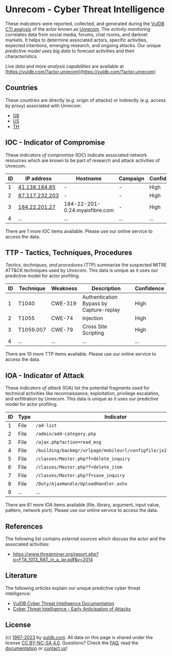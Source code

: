 # Unrecom - Cyber Threat Intelligence

These _indicators_ were reported, collected, and generated during the [VulDB CTI analysis](https://vuldb.com/?kb.cti) of the actor known as [Unrecom](https://vuldb.com/?actor.unrecom). The _activity monitoring_ correlates data from social media, forums, chat rooms, and darknet markets. It helps to determine associated actors, specific activities, expected intentions, emerging research, and ongoing attacks. Our unique _predictive model_ uses _big data_ to forecast activities and their characteristics.

_Live data_ and more _analysis capabilities_ are available at [https://vuldb.com/?actor.unrecom](https://vuldb.com/?actor.unrecom)

## Countries

These _countries_ are directly (e.g. origin of attacks) or indirectly (e.g. access by proxy) associated with Unrecom:

* [GB](https://vuldb.com/?country.gb)
* [US](https://vuldb.com/?country.us)
* [TH](https://vuldb.com/?country.th)

## IOC - Indicator of Compromise

These _indicators of compromise_ (IOC) indicate associated network resources which are known to be part of research and attack activities of Unrecom.

ID | IP address | Hostname | Campaign | Confidence
-- | ---------- | -------- | -------- | ----------
1 | [41.138.184.85](https://vuldb.com/?ip.41.138.184.85) | - | - | High
2 | [87.117.232.203](https://vuldb.com/?ip.87.117.232.203) | - | - | High
3 | [184.22.201.27](https://vuldb.com/?ip.184.22.201.27) | 184-22-201-0.24.myaisfibre.com | - | High
4 | ... | ... | ... | ...

There are 1 more IOC items available. Please use our online service to access the data.

## TTP - Tactics, Techniques, Procedures

_Tactics, techniques, and procedures_ (TTP) summarize the suspected MITRE ATT&CK techniques used by _Unrecom_. This data is unique as it uses our predictive model for actor profiling.

ID | Technique | Weakness | Description | Confidence
-- | --------- | -------- | ----------- | ----------
1 | T1040 | CWE-319 | Authentication Bypass by Capture-replay | High
2 | T1055 | CWE-74 | Injection | High
3 | T1059.007 | CWE-79 | Cross Site Scripting | High
4 | ... | ... | ... | ...

There are 10 more TTP items available. Please use our online service to access the data.

## IOA - Indicator of Attack

These _indicators of attack_ (IOA) list the potential fragments used for technical activities like reconnaissance, exploitation, privilege escalation, and exfiltration by Unrecom. This data is unique as it uses our predictive model for actor profiling.

ID | Type | Indicator | Confidence
-- | ---- | --------- | ----------
1 | File | `/ad-list` | Medium
2 | File | `/admin/add-category.php` | High
3 | File | `/ajax.php?action=read_msg` | High
4 | File | `/building/backmgr/urlpage/mobileurl/configfile/jx2_config.ini` | High
5 | File | `/classes/Master.php?f=delete_inquiry` | High
6 | File | `/classes/Master.php?f=delete_item` | High
7 | File | `/classes/Master.php?f=save_inquiry` | High
8 | File | `/Duty/AjaxHandle/UploadHandler.ashx` | High
9 | ... | ... | ...

There are 61 more IOA items available (file, library, argument, input value, pattern, network port). Please use our online service to access the data.

## References

The following list contains _external sources_ which discuss the actor and the associated activities:

* https://www.threatminer.org/report.php?q=FTA_1013_RAT_in_a_jar.pdf&y=2014

## Literature

The following _articles_ explain our unique predictive cyber threat intelligence:

* [VulDB Cyber Threat Intelligence Documentation](https://vuldb.com/?kb.cti)
* [Cyber Threat Intelligence - Early Anticipation of Attacks](https://www.scip.ch/en/?labs.20201022)

## License

(c) [1997-2023](https://vuldb.com/?kb.changelog) by [vuldb.com](https://vuldb.com/?kb.about). All data on this page is shared under the license [CC BY-NC-SA 4.0](https://creativecommons.org/licenses/by-nc-sa/4.0/). Questions? Check the [FAQ](https://vuldb.com/?kb.faq), read the [documentation](https://vuldb.com/?kb) or [contact us](https://vuldb.com/?contact)!
